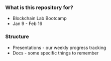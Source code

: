 ### What is this repository for? ###

* Blockchain Lab Bootcamp
* Jan 9 - Feb 16

### Structure ###

* Presentations - our weekly progress tracking
* Docs - some specific things to remember
